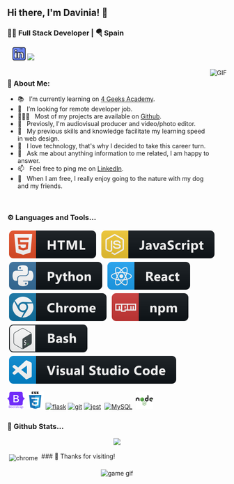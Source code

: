  ## Hi there, I'm Davinia! 🦕
<div align='left'> 
 <h3>👩‍💻 Full Stack Developer | 🪂 Spain </h3>&nbsp;&nbsp; 
 <a href="https://www.linkedin.com/in/davinia-p-delgado" target="_blank"><img height="30" src="https://raw.githubusercontent.com/8bithemant/8bithemant/master/linkedin.png?raw=true"></a>   
 <a href="mailto: daviniaperezdelgado@gmail.com" target="_blank"><img height="30" src="https://cdn-icons-png.flaticon.com/256/324/324123.png"></a>  
 </div>

<br />

<img align="right" alt="GIF" src="https://user-images.githubusercontent.com/74038190/213760686-dcb02031-af46-4b9d-a6b1-9c367a379d9f.gif" height="350px"/>

### 🧐 About Me:

- 📚 &nbsp; I’m currently learning on [4 Geeks Academy](https://https://4geeksacademy.com/es/inicio).
- 🤝 &nbsp; I’m looking for remote developer job.
- 👨🏻‍💻 &nbsp; Most of my projects are available on [Github](https://github.com/daviniapd?tab=repositories).
- 🎥 &nbsp; Previosly, I'm audiovisual producer and video/photo editor.
- 🎨 &nbsp; My previous skills and knowledge facilitate my learning speed in web design.
- 📝 &nbsp; I love technology, that's why I decided to take this career turn. 
- 💬 &nbsp; Ask me about anything information to me related, I am happy to answer.
- 📫 &nbsp; Feel free to ping me on [LinkedIn](https://www.linkedin.com/in/davinia-p-delgado).
- 🌱 &nbsp; When I am free, I really enjoy going to the nature with my dog and my friends. 

<br>

### ⚙️ Languages and Tools...

<p align="center">
  <!-- For more icons please follow  https://github.com/MikeCodesDotNET/ColoredBadges -->

  <a href="https://lenguajehtml.com/html/" target="_blank" rel="noreferrer"><img src="https://raw.githubusercontent.com/8bithemant/8bithemant/master/svg/dev/languages/html.svg" alt="html" style="vertical-align:top; margin:4px"></a>
  <a href="https://developer.mozilla.org/en-US/docs/Web/JavaScript" target="_blank" rel="noreferrer"><img src="https://raw.githubusercontent.com/8bithemant/8bithemant/master/svg/dev/languages/js.svg" alt="js" style="vertical-align:top; margin:4px"></a>
 <a href="https://www.python.org" target="_blank" rel="noreferrer">  <img src="https://raw.githubusercontent.com/8bithemant/8bithemant/master/svg/dev/languages/python.svg" alt="python" style="vertical-align:top; margin:4px"></a>
  <a href="https://reactjs.org/" target="_blank" rel="noreferrer"> <img src="https://raw.githubusercontent.com/8bithemant/8bithemant/master/svg/dev/frameworks/react.svg" alt="react" style="vertical-align:top; margin:4px"></a>
  <img src="https://raw.githubusercontent.com/8bithemant/8bithemant/master/svg/dev/misc/chrome.svg" alt="chrome" style="vertical-align:top; margin:4px">
  <img src="https://raw.githubusercontent.com/8bithemant/8bithemant/master/svg/dev/services/npm.svg" alt="npm" style="vertical-align:top; margin:4px">
  <img src="https://raw.githubusercontent.com/8bithemant/8bithemant/master/svg/dev/tools/bash.svg" alt="bash" style="vertical-align:top; margin:4px">
  <img src="https://raw.githubusercontent.com/8bithemant/8bithemant/master/svg/dev/tools/visualstudio_code.svg" alt="vscode" style="vertical-align:top; margin:4px">

   <a href="https://getbootstrap.com" target="_blank" rel="noreferrer"><img src="https://raw.githubusercontent.com/devicons/devicon/master/icons/bootstrap/bootstrap-plain-wordmark.svg" alt="bootstrap" width="40" height="40"/></a> 
 <a href="https://www.w3schools.com/css/" target="_blank" rel="noreferrer"><img src="https://raw.githubusercontent.com/devicons/devicon/master/icons/css3/css3-original-wordmark.svg" alt="css3" width="40" height="40"/></a> 
 <a href="https://flask.palletsprojects.com/" target="_blank" rel="noreferrer"><img src="https://www.vectorlogo.zone/logos/pocoo_flask/pocoo_flask-icon.svg" alt="flask" width="40" height="40"/></a> 
 <a href="https://git-scm.com/" target="_blank" rel="noreferrer"><img src="https://www.vectorlogo.zone/logos/git-scm/git-scm-icon.svg" alt="git" width="40" height="40"/></a> 
 <a href="https://jestjs.io" target="_blank" rel="noreferrer"><img src="https://www.vectorlogo.zone/logos/jestjsio/jestjsio-icon.svg" alt="jest" width="40" height="40"/></a> 
 <a href="https://www.mysql.com/" target="_blank" rel="noreferrer"><img title="MySQL" alt="MySQL" src="https://raw.githubusercontent.com/Thomas-George-T/Thomas-George-T/master/assets/mysql.svg" width="40" height="40" style="vertical-align:down; margin:4px"/></a> 
 <a href="https://nodejs.org" target="_blank" rel="noreferrer"><img src="https://raw.githubusercontent.com/devicons/devicon/master/icons/nodejs/nodejs-original-wordmark.svg" alt="nodejs" width="40" height="40"/></a> 

</p>

### 👾 Github Stats...
<p align="center" >
<a href="https://github.com/anuraghazra/github-readme-stats"> 
    <img  src="https://github-readme-stats.vercel.app/api?username=daviniapd&&show_icons=true&theme=radical"/>
  </a>

</p>

 <img src="https://github.com/user-attachments/assets/6e65f204-1c12-4695-8b5d-3df56f21e3f2" alt="chrome" style="vertical-align:top; margin:4px" height="5px"> ### 🍃 Thanks for visiting!


<p align="center">
        <img src="https://user-images.githubusercontent.com/74038190/212284136-03988914-d899-44b4-b1d9-4eeccf656e44.gif" alt="game gif" />
</p>
